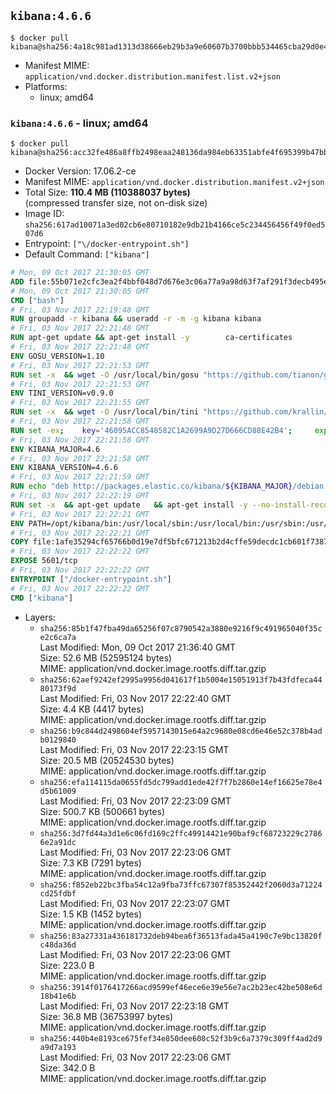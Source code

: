 ## `kibana:4.6.6`

```console
$ docker pull kibana@sha256:4a18c981ad1313d38666eb29b3a9e60607b3700bbb534465cba29d0e40baab40
```

-	Manifest MIME: `application/vnd.docker.distribution.manifest.list.v2+json`
-	Platforms:
	-	linux; amd64

### `kibana:4.6.6` - linux; amd64

```console
$ docker pull kibana@sha256:acc32fe486a8ffb2498eaa248136da984eb63351abfe4f695399b47bb6343098
```

-	Docker Version: 17.06.2-ce
-	Manifest MIME: `application/vnd.docker.distribution.manifest.v2+json`
-	Total Size: **110.4 MB (110388037 bytes)**  
	(compressed transfer size, not on-disk size)
-	Image ID: `sha256:617ad10071a3ed02cb6e80710182e9db21b4166ce5c234456456f49f0ed507d6`
-	Entrypoint: `["\/docker-entrypoint.sh"]`
-	Default Command: `["kibana"]`

```dockerfile
# Mon, 09 Oct 2017 21:30:05 GMT
ADD file:55b071e2cfc3ea2f4bbf048d7d676e3c06a77a9a98d63f7af291f3decb495ec8 in / 
# Mon, 09 Oct 2017 21:30:05 GMT
CMD ["bash"]
# Fri, 03 Nov 2017 22:19:48 GMT
RUN groupadd -r kibana && useradd -r -m -g kibana kibana
# Fri, 03 Nov 2017 22:21:48 GMT
RUN apt-get update && apt-get install -y 		ca-certificates 		wget 		libfontconfig 		libfreetype6 	--no-install-recommends && rm -rf /var/lib/apt/lists/*
# Fri, 03 Nov 2017 22:21:48 GMT
ENV GOSU_VERSION=1.10
# Fri, 03 Nov 2017 22:21:53 GMT
RUN set -x 	&& wget -O /usr/local/bin/gosu "https://github.com/tianon/gosu/releases/download/$GOSU_VERSION/gosu-$(dpkg --print-architecture)" 	&& wget -O /usr/local/bin/gosu.asc "https://github.com/tianon/gosu/releases/download/$GOSU_VERSION/gosu-$(dpkg --print-architecture).asc" 	&& export GNUPGHOME="$(mktemp -d)" 	&& gpg --keyserver ha.pool.sks-keyservers.net --recv-keys B42F6819007F00F88E364FD4036A9C25BF357DD4 	&& gpg --batch --verify /usr/local/bin/gosu.asc /usr/local/bin/gosu 	&& rm -rf "$GNUPGHOME" /usr/local/bin/gosu.asc 	&& chmod +x /usr/local/bin/gosu 	&& gosu nobody true
# Fri, 03 Nov 2017 22:21:53 GMT
ENV TINI_VERSION=v0.9.0
# Fri, 03 Nov 2017 22:21:55 GMT
RUN set -x 	&& wget -O /usr/local/bin/tini "https://github.com/krallin/tini/releases/download/$TINI_VERSION/tini" 	&& wget -O /usr/local/bin/tini.asc "https://github.com/krallin/tini/releases/download/$TINI_VERSION/tini.asc" 	&& export GNUPGHOME="$(mktemp -d)" 	&& gpg --keyserver ha.pool.sks-keyservers.net --recv-keys 6380DC428747F6C393FEACA59A84159D7001A4E5 	&& gpg --batch --verify /usr/local/bin/tini.asc /usr/local/bin/tini 	&& rm -rf "$GNUPGHOME" /usr/local/bin/tini.asc 	&& chmod +x /usr/local/bin/tini 	&& tini -h
# Fri, 03 Nov 2017 22:21:58 GMT
RUN set -ex; 	key='46095ACC8548582C1A2699A9D27D666CD88E42B4'; 	export GNUPGHOME="$(mktemp -d)"; 	gpg --keyserver ha.pool.sks-keyservers.net --recv-keys "$key"; 	gpg --export "$key" > /etc/apt/trusted.gpg.d/elastic.gpg; 	rm -rf "$GNUPGHOME"; 	apt-key list
# Fri, 03 Nov 2017 22:21:58 GMT
ENV KIBANA_MAJOR=4.6
# Fri, 03 Nov 2017 22:21:58 GMT
ENV KIBANA_VERSION=4.6.6
# Fri, 03 Nov 2017 22:21:59 GMT
RUN echo "deb http://packages.elastic.co/kibana/${KIBANA_MAJOR}/debian stable main" > /etc/apt/sources.list.d/kibana.list
# Fri, 03 Nov 2017 22:22:19 GMT
RUN set -x 	&& apt-get update 	&& apt-get install -y --no-install-recommends kibana=$KIBANA_VERSION 	&& chown -R kibana:kibana /opt/kibana 	&& rm -rf /var/lib/apt/lists/* 		&& sed -ri "s!^(\#\s*)?(elasticsearch\.url:).*!\2 'http://elasticsearch:9200'!" /opt/kibana/config/kibana.yml 	&& grep -q 'elasticsearch:9200' /opt/kibana/config/kibana.yml
# Fri, 03 Nov 2017 22:22:21 GMT
ENV PATH=/opt/kibana/bin:/usr/local/sbin:/usr/local/bin:/usr/sbin:/usr/bin:/sbin:/bin
# Fri, 03 Nov 2017 22:22:21 GMT
COPY file:1afe35294cf65766b0d19e7df5bfc671213b2d4cffe59decdc1cb601f7387d43 in / 
# Fri, 03 Nov 2017 22:22:22 GMT
EXPOSE 5601/tcp
# Fri, 03 Nov 2017 22:22:22 GMT
ENTRYPOINT ["/docker-entrypoint.sh"]
# Fri, 03 Nov 2017 22:22:22 GMT
CMD ["kibana"]
```

-	Layers:
	-	`sha256:85b1f47fba49da65256f07c8790542a3880e9216f9c491965040f35ce2c6ca7a`  
		Last Modified: Mon, 09 Oct 2017 21:36:40 GMT  
		Size: 52.6 MB (52595124 bytes)  
		MIME: application/vnd.docker.image.rootfs.diff.tar.gzip
	-	`sha256:62aef9242ef2995a9956d041617f1b5004e15051913f7b43fdfeca4480173f9d`  
		Last Modified: Fri, 03 Nov 2017 22:22:40 GMT  
		Size: 4.4 KB (4417 bytes)  
		MIME: application/vnd.docker.image.rootfs.diff.tar.gzip
	-	`sha256:b9c844d2498604ef5957143015e64a2c9680e08cd6e46e52c378b4adb0129840`  
		Last Modified: Fri, 03 Nov 2017 22:23:15 GMT  
		Size: 20.5 MB (20524530 bytes)  
		MIME: application/vnd.docker.image.rootfs.diff.tar.gzip
	-	`sha256:efa114115da0655fd5dc799add1ede42f7f7b2860e14ef16625e78e4d5b61009`  
		Last Modified: Fri, 03 Nov 2017 22:23:09 GMT  
		Size: 500.7 KB (500661 bytes)  
		MIME: application/vnd.docker.image.rootfs.diff.tar.gzip
	-	`sha256:3d7fd44a3d1e6c06fd169c2ffc49914421e90baf9cf68723229c27866e2a91dc`  
		Last Modified: Fri, 03 Nov 2017 22:23:06 GMT  
		Size: 7.3 KB (7291 bytes)  
		MIME: application/vnd.docker.image.rootfs.diff.tar.gzip
	-	`sha256:f852eb22bc3fba54c12a9fba73ffc67307f85352442f2060d3a71224cd25fdbf`  
		Last Modified: Fri, 03 Nov 2017 22:23:07 GMT  
		Size: 1.5 KB (1452 bytes)  
		MIME: application/vnd.docker.image.rootfs.diff.tar.gzip
	-	`sha256:83a27331a436181732deb94bea6f36513fada45a4190c7e9bc13820fc48da36d`  
		Last Modified: Fri, 03 Nov 2017 22:23:06 GMT  
		Size: 223.0 B  
		MIME: application/vnd.docker.image.rootfs.diff.tar.gzip
	-	`sha256:3914f0176417266acd9599ef46ece6e39e56e7ac2b23ec42be508e6d18b41e6b`  
		Last Modified: Fri, 03 Nov 2017 22:23:18 GMT  
		Size: 36.8 MB (36753997 bytes)  
		MIME: application/vnd.docker.image.rootfs.diff.tar.gzip
	-	`sha256:440b4e8193ce675fef34e850dee608c52f3b9c6a7379c309ff4ad2d9a9d7a193`  
		Last Modified: Fri, 03 Nov 2017 22:23:06 GMT  
		Size: 342.0 B  
		MIME: application/vnd.docker.image.rootfs.diff.tar.gzip
